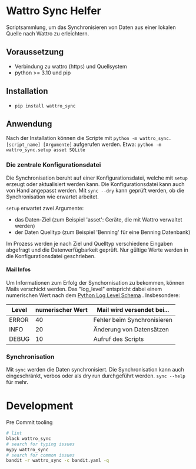 # Wattro Sync Helfer

Scriptsammlung, um das Synchronisieren von Daten aus einer lokalen Quelle nach Wattro zu
erleichtern.

## Voraussetzung

* Verbindung zu wattro (https) und Quellsystem
* python >= 3.10 und pip

## Installation

* `pip install wattro_sync`

## Anwendung

Nach der Installation können die Scripte
mit `python -m wattro_sync.[script_name] [Argumente]` aufgerufen werden.
Etwa: `python -m wattro_sync.setup asset SQLite`

### Die zentrale Konfigurationsdatei

Die Synchronisation beruht auf einer Konfigurationsdatei, welche mit `setup` erzeugt
oder aktualisiert werden kann.
Die Konfigurationsdatei kann auch von Hand angepasst werden.
Mit `sync --dry` kann geprüft werden, ob die Synchronisation wie erwartet arbeitet.

`setup` erwartet zwei Argumente:

* das Daten-Ziel (zum Beispiel 'asset': Geräte, die mit Wattro verwaltet werden)
* der Daten Quelltyp (zum Beispiel 'Benning' für eine Benning Datenbank)

Im Prozess werden je nach Ziel und Quelltyp verschiedene Eingaben abgefragt und die
Datenverfügbarkeit geprüft.
Nur gültige Werte werden in die Konfigurationsdatei geschrieben.

#### Mail Infos

Um Informationen zum Erfolg der Synchornisation zu bekommen, können Mails verschickt
werden.
Das "log_level" entspricht dabei einem numerischen Wert nach
dem [Python Log Level Schema](https://docs.python.org/3/library/logging.html#logging-levels)
.
Insbesondere:

| Level | numerischer Wert | Mail wird versendet bei...  |
|-------|------------------|-----------------------------|
| ERROR | 40               | Fehler beim Synchronisieren |
| INFO  | 20               | Änderung von Datensätzen    |
| DEBUG | 10               | Aufruf des Scripts          |

### Synchronisation

Mit `sync` werden die Daten synchronisiert.
Die Synchronisation kann auch eingeschränkt, verbos oder als dry run durchgeführt
werden.
`sync --help` für mehr.

# Development

Pre Commit tooling

```bash
# lint
black wattro_sync
# search for typing issues
mypy wattro_sync
# search for common issues
bandit -r wattro_sync -c bandit.yaml -q
```